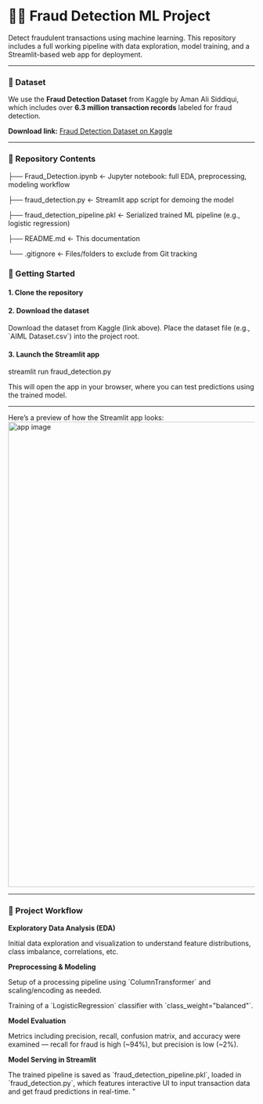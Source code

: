 # 🕵️‍♂️ Fraud Detection ML Project

Detect fraudulent transactions using machine learning. This repository includes a full working pipeline with data exploration, model training, and a Streamlit-based web app for deployment.

---

### 📂 Dataset

We use the **Fraud Detection Dataset** from Kaggle by Aman Ali Siddiqui, which includes over **6.3 million transaction records** labeled for fraud detection.

**Download link:**
[Fraud Detection Dataset on Kaggle](https://www.kaggle.com/datasets/amanalisiddiqui/fraud-detection-dataset)

---

### 📁 Repository Contents


├── Fraud_Detection.ipynb ← Jupyter notebook: full EDA, preprocessing, modeling workflow

├── fraud_detection.py ← Streamlit app script for demoing the model

├── fraud_detection_pipeline.pkl ← Serialized trained ML pipeline (e.g., logistic regression)

├── README.md ← This documentation

└── .gitignore ← Files/folders to exclude from Git tracking



### 🚀 Getting Started

#### 1. Clone the repository


#### 2. Download the dataset

Download the dataset from Kaggle (link above). Place the dataset file (e.g., \`AIML Dataset.csv\`) into the project root.


#### 3. Launch the Streamlit app

streamlit run fraud_detection.py


This will open the app in your browser, where you can test predictions using the trained model.

---


Here’s a preview of how the Streamlit app looks:
<img width="938" height="948" alt="app image" src="https://github.com/user-attachments/assets/88352eea-e072-4fae-b014-b9eb544c2c46" />



---

### 🔎 Project Workflow

**Exploratory Data Analysis (EDA)**

Initial data exploration and visualization to understand feature distributions, class imbalance, correlations, etc.

**Preprocessing & Modeling**

Setup of a processing pipeline using \`ColumnTransformer\` and scaling/encoding as needed.

Training of a \`LogisticRegression\` classifier with \`class_weight=\"balanced\"\`.

**Model Evaluation**

Metrics including precision, recall, confusion matrix, and accuracy were examined — recall for fraud is high (~94%), but precision is low (~2%).

**Model Serving in Streamlit**

The trained pipeline is saved as \`fraud_detection_pipeline.pkl\`, loaded in \`fraud_detection.py\`, which features interactive UI to input transaction data and get fraud predictions in real-time.
"
